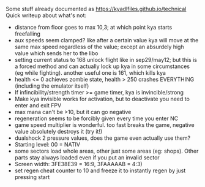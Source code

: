 
Some stuff already documented as https://kyadlfiles.github.io/technical
Quick writeup about what's not:
- distance from floor goes to max 10,3; at which point kya starts freefalling
- aux speeds seem clamped? like after a certain value kya will move at the same max speed regardless of the value; except an absurdely high value which sends her to the libo
- setting current status to 168 unlock flight like in sep29/may12; but this is a forced method and can actually lock up kya in some circumstances (eg while fighting). another useful one is 161, which kills kya
- health <= 0 achieves zombie state, health > 250 crashes EVERYTHING (including the emulator itself)
- If infincibility/strength timer >= game timer, kya is invincible/strong
- Make kya invisible works for activation, but to deactivate you need to enter and exit FPV
- max mana can\'t be >10, but it can go negative
- regeneration seems to be forcibly given every time you enter NC
- game speed multiplier is wonderful. too fast breaks the game, negative value absolutely destroys it (try it!)
- dualshock 2 pressure values, does the game even actually use them?
- Starting level: 00 = NATIV
- some sectors load whole areas, other just some areas (eg: shops). Other parts stay always loaded even if you put an invalid sector
- Screen width: 3FE38E39 = 16:9, 3FAAAAAB  = 4:3)
- set regen cheat counter to 10 and freeze it to instantly regen by just pressing start
